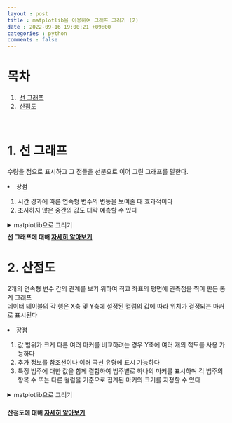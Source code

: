 ```yaml
---
layout : post
title : matplotlib을 이용하여 그래프 그리기 (2)
date : 2022-09-16 19:00:21 +09:00
categories : python
comments : false
---
```


<!--index-->
# 목차
1. &nbsp;[선 그래프](#lineplot)
2. &nbsp;[산점도](#scatterplot)

<br/>

<!--content-->
# 1. 선 그래프 <a name = "lineplot"></a>
수량을 점으로 표시하고 그 점들을 선분으로 이어 그린 그래프를 말한다.<br/>
<li>장점</li>
<ol>
    <li>시간 경과에 따른 연속형 변수의 변동을 보여줄 때 효과적이다</li>
    <li>조사하지 않은 중간의 값도 대략 예측할 수 있다</li>
</ol>
<!--toggle-->
<details>
<summary>matplotlib으로 그리기</summary>
<div markdown="1">

```python
# 라이브러리 가져오기
import matplotlib.pyplot as plt

plt.plot([1, 3, 2, 4]) # 그래프로 그리려는 값 입력
plt.ylabel('some numbers') # y라벨 표시

plt.show()
```
<img src="https://github.com/WoojinJeonkr/WoojinJeonkr.github.io/blob/main/assets/img/lineplot.png?raw=true" style="width:100%">
</div>
</details>
<!--toggle-->
<!--줄간격: 0.5-->
<div style="line-height : 50%">
<br>
</div>
<b>선 그래프에 대해 <a href="https://pythonbasics.org/matplotlib-line-chart/" target="_blank" rel="noopener noreferrer">자세히 알아보기</a></b>

<br/>

<!--content-->
# 2. 산점도 <a name = "scatterplot"></a>
2개의 연속형 변수 간의 관계를 보기 위하여 직교 좌표의 평면에 관측점을 찍어 만든 통계 그래프<br/>
데이터 테이블의 각 행은 X축 및 Y축에 설정된 컬럼의 값에 따라 위치가 결정되는 마커로 표시된다<br/>
<li>장점</li>
<ol>
    <li>값 범위가 크게 다른 여러 마커를 비교하려는 경우 Y축에 여러 개의 척도를 사용 가능하다</li>
    <li>추가 정보를 참조선이나 여러 곡선 유형에 표시 가능하다</li>
    <li>특정 범주에 대한 값을 함께 결합하여 범주별로 하나의 마커를 표시하며 각 범주의 항목 수 또는 다른 컬럼을 기준으로 집계된 마커의 크기를 지정할 수 있다</li>
</ol>
<!--toggle-->
<details>
<summary>matplotlib으로 그리기</summary>
<div markdown="2">

```python
# 라이브러리 가져오기
import matplotlib.pyplot as plt
import numpy as np

# scatterplot으로 만들 데이터 생성
data = {'a': np.arange(50),
        'c': np.random.randint(0, 50, 50),
        'd': np.random.randn(50)}
data['b'] = data['a'] + 10 * np.random.randn(50)
data['d'] = np.abs(data['d']) * 100

# 그래프 그리기
plt.scatter('a', 'b', c='c', s='d', data=data)

# 라벨 설정
plt.xlabel('entry a')
plt.ylabel('entry b')

plt.show()
```
<img src="https://github.com/WoojinJeonkr/WoojinJeonkr.github.io/blob/main/assets/img/scatterplot.png?raw=true" style="width:100%">
</div>
</details>
<!--toggle-->

<!--줄간격: 0.5-->
<div style="line-height : 50%">
<br>
</div>

<b>산점도에 대해 <a href="https://realpython.com/visualizing-python-plt-scatter/" target="_blank" rel="noopener noreferrer">자세히 알아보기</a></b>